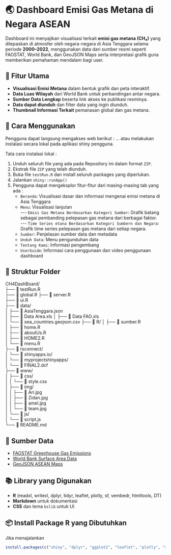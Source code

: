 # 🌏 Dashboard Emisi Gas Metana di Negara ASEAN

Dashboard ini menyajikan visualisasi terkait **emisi gas metana (CH₄)**  yang dilepaskan di atmosfer oleh negara-negara di Asia Tenggara selama periode **2000–2022**, menggunakan data dari sumber resmi seperti FAOSTAT, World Bank, dan GeoJSON Maps serta interpretasi grafik guna memberikan pemahaman mendalam bagi user.

## 📌 Fitur Utama

- **Visualisasi Emisi Metana** dalam bentuk grafik dan peta interaktif.
- **Data Luas Wilayah** dari World Bank untuk perbandingan antar negara.
- **Sumber Data Lengkap** beserta link akses ke publikasi resminya.
- **Data dapat diunduh** dan filter data yang ingin diunduh.
- **Thumbnail Informasi Terkait** pemanasan global dan gas metana.

## 🚀 Cara Menggunakan
Pengguna dapat langsung mengakses web berikut : ...
atau melakukan instalasi secara lokal pada aplikasi shiny pengguna.

Tata cara instalasi lokal :
1. Unduh seluruh file yang ada pada Repository ini dalam format `ZIP`.
2. Ekstrak file `ZIP` yang telah diunduh.
3. Buka file `testRun.R` dan install seluruh packages yang diperlukan.
4. Jalankan `shiny::runApp()`
5. Pengguna dapat mengeksplor fitur-fitur dari masing-masing tab yang ada :
   - `Beranda`: Visualisasi dasar dan informasi mengenai emisi metana di Asia Tenggara
   - `Menu`: Visualisasi lanjutan  
   --- `Emisi Gas Metana Berdasarkan Kategori Sumber`: Grafik batang sebagai pembanding pelepasan gas metana dari berbagai faktor.  
   --- `Time Series etana Berdasarkan Kategori Sumbern dan Negara`: Grafik time series pelepasan gas metana dari setiap negara.
   - `Sumber`: Penjelasan sumber data dan metadata
   - `Unduh Data`: Menu pengunduhan data
   - `Tentang Kami`: Informasi pengembang
   - `UserGuide`: Informasi cara penggunaan dan video penggunaan dashboard


## 📁️ Struktur Folder
CH4DashBoard/  
├── 📄 testRun.R  
├── 📄 global.R 
├── 📄 server.R  
├── 📄 ui.R  
├── 📁 data/  
│   ├── 📄 AsiaTenggara.json   
│   ├── 📄 Data Area.xls 
│   ├── 📄 Data FAO.xls   
│   └── 📄 sea_countries.geojson.csv
├── 📁 R/ 
│   ├── 📄 sumber.R  
│   ├── 📄 home.R  
│   ├── 📄 aboutUs.R  
│   ├── 📄 HOME2.R  
│   └── 📄 menu.R  
├── 📁 rsconnect/  
│   └── 📁 shinyapps.io/  
│       └── 📁 myprojectshinyapps/  
│           └── 📄 FINAL2.dcf   
├── 📁 www/  
│   ├── 📁 css/  
│   │   └── 📄 style.css        
│   ├── 📁 img/  
│   │   ├── 📄 Ari.jpg  
│   │   ├── 📄 Zidan.jpg  
│   │   ├── 📄 amel.jpg   
│   │   └── 📄 team.jpg  
│   └── 📁 js/  
│       └── 📄 script.js  
└── 📄 README.md  


## 🔗 Sumber Data

- [FAOSTAT Greenhouse Gas Emissions](https://www.fao.org/faostat/en/#data/GT)
- [World Bank Surface Area Data](https://data.worldbank.org/indicator/AG.SRF.TOTL.K2)
- [GeoJSON ASEAN Maps](https://geojson-maps.kyd.au/?utm_source=self&utm_medium=redirect)

## 📚 Library yang Digunakan

- **R** (readxl, writexl, dplyr, tidyr, leaflet, plotly, sf, vembedr, htmltools, DT)
- **Markdown** untuk dokumentasi
- **CSS** dan tema `bslib` untuk UI

## 📦 Install Package R yang Dibutuhkan
Jika menajalankan 

```r
install.packages(c("shiny", "dplyr", "ggplot2", "leaflet", "plotly", "sf", "readxl", "tidyr", "bslib", "TD", "vembedr"))
